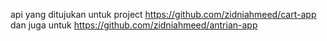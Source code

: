api yang ditujukan untuk project https://github.com/zidniahmeed/cart-app dan juga untuk https://github.com/zidniahmeed/antrian-app 

